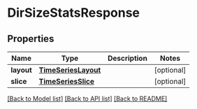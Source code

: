 # DirSizeStatsResponse

## Properties
Name | Type | Description | Notes
------------ | ------------- | ------------- | -------------
**layout** | [**TimeSeriesLayout**](TimeSeriesLayout.md) |  | [optional] 
**slice** | [**TimeSeriesSlice**](TimeSeriesSlice.md) |  | [optional] 

[[Back to Model list]](../README.md#documentation-for-models) [[Back to API list]](../README.md#documentation-for-api-endpoints) [[Back to README]](../README.md)


